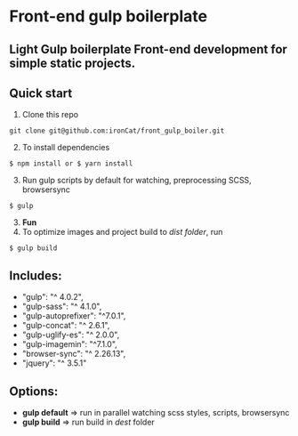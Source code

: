 # Front-end gulp boilerplate

## Light Gulp boilerplate Front-end development for simple static projects.

## Quick start

1. Clone this repo
  ```shell
  git clone git@github.com:ironCat/front_gulp_boiler.git
  ```
2. To install dependencies
  ```shell
  $ npm install or $ yarn install
  ```
3. Run gulp scripts by default for watching, preprocessing SCSS, browsersync
  ```shell
  $ gulp
  ```
3. **Fun**
4. To optimize images and project build to _dist folder_, run
  ```shell
  $ gulp build
  ```

## Includes:
- "gulp": "^ 4.0.2",
- "gulp-sass": "^ 4.1.0",
- "gulp-autoprefixer": "^7.0.1",
- "gulp-concat": "^ 2.6.1",
- "gulp-uglify-es": "^ 2.0.0",
- "gulp-imagemin": "^7.1.0",
- "browser-sync": "^ 2.26.13",
- "jquery": "^ 3.5.1"

## Options:

- **gulp default** => run in parallel watching scss styles, scripts, browsersync
- **gulp build** => run build in _dest_ folder